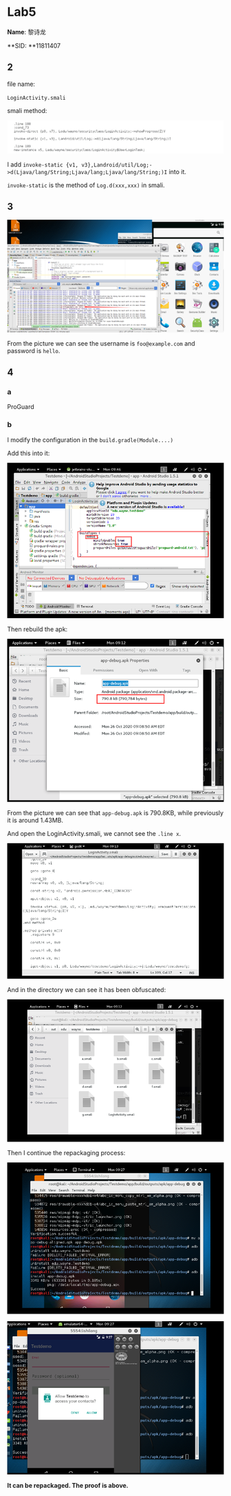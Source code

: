 # Lab5

**Name**: 黎诗龙

**SID: **11811407

## 2

file name: 

`LoginActivity.smali`

smali method:

![image-20201025200843283](./pictures/image-20201025200843283.png)

I add `invoke-static {v1, v3},Landroid/util/Log;->d(Ljava/lang/String;Ljava/lang;Ljava/lang/String;)I` into it.

`invoke-static` is the method of `Log.d(xxx,xxx)` in smali.

## 3

![image-20201025201701946](./pictures/image-20201025201701946.png)

From the picture we can see the username is `foo@example.com` and password is `hello`. 

## 4

### a

ProGuard

### b

I modify the configuration in the `build.gradle(Module....)`  

Add this into it:

![QQ图片20201026214858](./pictures/QQ图片20201026214858.png)

Then rebuild the apk:

![QQ图片20201026214834](./pictures/QQ图片20201026214834.png)

From the picture we can see that `app-debug.apk` is 790.8KB, while previously it is around 1.43MB.

And open the LoginActivity.smali, we cannot see the `.line x`.

![QQ图片20201026214844](./pictures/QQ图片20201026214844.png)

And in the directory we can see it has been obfuscated:

![QQ图片20201026214838](./pictures/QQ图片20201026214838.png)



Then I continue the repackaging process:

![QQ图片20201026214849](./pictures/QQ图片20201026214849.png)





![QQ图片20201026214854](./pictures/QQ图片20201026214854.png)

**It can be repackaged. The proof is above.**